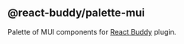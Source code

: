 ## @react-buddy/palette-mui

Palette of MUI components for [React Buddy](https://plugins.jetbrains.com/plugin/17467-react-buddy) plugin.